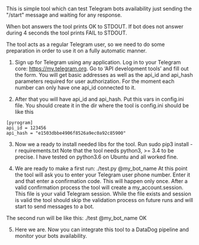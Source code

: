 This is simple tool which can test Telegram bots availability just sending the "/start" message and waiting for any response. 

When bot answers the tool prints OK to STDOUT. If bot does not answer during 4 seconds the tool prints FAIL to STDOUT. 

The tool acts as a regular Telegram user, so we need to do some preparation in order to use it on a fully automatic manner. 

1. Sign up for Telegram using any application.
Log in to your Telegram core: https://my.telegram.org.
Go to ‘API development tools’ and fill out the form.
You will get basic addresses as well as the api_id and api_hash parameters required for user authorization.
For the moment each number can only have one api_id connected to it.

2. After that you will have api_id and api_hash. Put this vars in config.ini file. You should create it in the dir where the tool is
config.ini should be like this
```
[pyrogram]
api_id = 123456
api_hash = "e1503dbbe4906f8526a9ec0a92c85900"
```

3. Now we a ready to install needed libs for the tool. Run sudo pip3 install -r requirements.txt
Note that the tool needs python3, >= 3.4 to be precise. I have tested on python3.6 on Ubuntu and all worked fine. 

4. We are ready to make a first run: ./test.py @my_bot_name
At this point the tool will ask you to enter your Telegram user phone number. Enter it and that enter a confirmation code.
This will happen only once. After a valid confirmation process the tool will create a my_account.session. This file is 
your valid Telegram session. While the file exists and session is valid the tool should skip the validation process on future runs and 
will start to send messages to a bot. 

The second run will be like this:
./test @my_bot_name
OK

5. Here we are. Now you can integrate this tool to a DataDog pipeline and monitor your bots availability.
